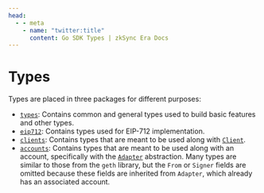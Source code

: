 ```yaml
---
head:
  - - meta
    - name: "twitter:title"
      content: Go SDK Types | zkSync Era Docs
---
```


# Types

Types are placed in three packages for different purposes:

- [`types`](types.md): Contains common and general types used to build basic features and other types.
- [`eip712`](eip712.md): Contains types used for EIP-712 implementation.
- [`clients`](clients.md): Contains types that are meant to be used along with [`Client`](clients.md).
- [`accounts`](accounts.md): Contains types that are meant to be used along with an account, specifically with the
  [`Adapter`](../accounts.md) abstraction. Many types are similar to those from the `geth` library, but the `From` or `Signer` fields are omitted
  because these fields are inherited from `Adapter`, which already has an associated account.
